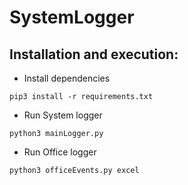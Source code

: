# SystemLogger

## Installation and execution:

- Install dependencies
```
pip3 install -r requirements.txt
```
- Run System logger
```
python3 mainLogger.py
```
- Run Office logger
```
python3 officeEvents.py excel
```
